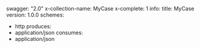 swagger: "2.0"
x-collection-name: MyCase
x-complete: 1
info:
  title: MyCase
  version: 1.0.0
schemes:
- http
produces:
- application/json
consumes:
- application/json